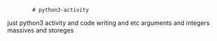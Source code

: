             # python3-activity
  just python3 activity and code writing and etc
   arguments and integers
   massives and storeges


